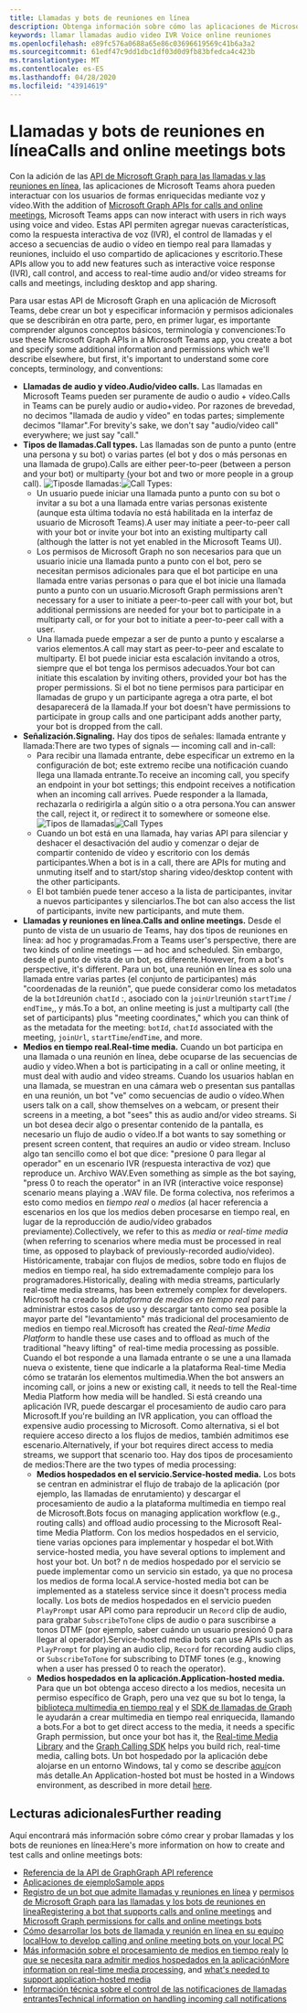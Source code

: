 ```yaml
---
title: Llamadas y bots de reuniones en línea
description: Obtenga información sobre cómo las aplicaciones de Microsoft Teams pueden interactuar con los usuarios mediante voz y vídeo mediante las API de Microsoft Graph para las llamadas y las reuniones en línea.
keywords: llamar llamadas audio video IVR Voice online reuniones
ms.openlocfilehash: e89fc576a0688a65e86c03696619569c41b6a3a2
ms.sourcegitcommit: 61edf47c9dd1dbc1df03d0d9fb83bfedca4c423b
ms.translationtype: MT
ms.contentlocale: es-ES
ms.lasthandoff: 04/28/2020
ms.locfileid: "43914619"
---
```

# <a name="calls-and-online-meetings-bots"></a><span data-ttu-id="eb6ba-104">Llamadas y bots de reuniones en línea</span><span class="sxs-lookup"><span data-stu-id="eb6ba-104">Calls and online meetings bots</span></span>

<span data-ttu-id="eb6ba-105">Con la adición de las [API de Microsoft Graph para las llamadas y las reuniones en línea](/graph/api/resources/communications-api-overview?view=graph-rest-beta), las aplicaciones de Microsoft Teams ahora pueden interactuar con los usuarios de formas enriquecidas mediante voz y vídeo.</span><span class="sxs-lookup"><span data-stu-id="eb6ba-105">With the addition of [Microsoft Graph APIs for calls and online meetings](/graph/api/resources/communications-api-overview?view=graph-rest-beta), Microsoft Teams apps can now interact with users in rich ways using voice and video.</span></span> <span data-ttu-id="eb6ba-106">Estas API permiten agregar nuevas características, como la respuesta interactiva de voz (IVR), el control de llamadas y el acceso a secuencias de audio o vídeo en tiempo real para llamadas y reuniones, incluido el uso compartido de aplicaciones y escritorio.</span><span class="sxs-lookup"><span data-stu-id="eb6ba-106">These APIs allow you to add new features such as interactive voice response (IVR), call control, and access to real-time audio and/or video streams for calls and meetings, including desktop and app sharing.</span></span>

<span data-ttu-id="eb6ba-107">Para usar estas API de Microsoft Graph en una aplicación de Microsoft Teams, debe crear un bot y especificar información y permisos adicionales que se describirán en otra parte, pero, en primer lugar, es importante comprender algunos conceptos básicos, terminología y convenciones:</span><span class="sxs-lookup"><span data-stu-id="eb6ba-107">To use these Microsoft Graph APIs in a Microsoft Teams app, you create a bot and specify some additional information and permissions which we'll describe elsewhere, but first, it's important to understand some core concepts, terminology, and conventions:</span></span>

* <span data-ttu-id="eb6ba-108">**Llamadas de audio y vídeo.**</span><span class="sxs-lookup"><span data-stu-id="eb6ba-108">**Audio/video calls.**</span></span> <span data-ttu-id="eb6ba-109">Las llamadas en Microsoft Teams pueden ser puramente de audio o audio + vídeo.</span><span class="sxs-lookup"><span data-stu-id="eb6ba-109">Calls in Teams can be purely audio or audio+video.</span></span> <span data-ttu-id="eb6ba-110">Por razones de brevedad, no decimos "llamada de audio y vídeo" en todas partes; simplemente decimos "llamar".</span><span class="sxs-lookup"><span data-stu-id="eb6ba-110">For brevity's sake, we don't say "audio/video call" everywhere; we just say "call."</span></span>
* <span data-ttu-id="eb6ba-111">**Tipos de llamadas.**</span><span class="sxs-lookup"><span data-stu-id="eb6ba-111">**Call types.**</span></span> <span data-ttu-id="eb6ba-112">Las llamadas son de punto a punto (entre una persona y su bot) o varias partes (el bot y dos o más personas en una llamada de grupo).</span><span class="sxs-lookup"><span data-stu-id="eb6ba-112">Calls are either peer-to-peer (between a person and your bot) or multiparty (your bot and two or more people in a group call).</span></span>
  <span data-ttu-id="eb6ba-113">![Tipos](~/assets/images/calls-and-meetings/call-types.png)de llamadas:</span><span class="sxs-lookup"><span data-stu-id="eb6ba-113">![Call Types](~/assets/images/calls-and-meetings/call-types.png):</span></span>
  * <span data-ttu-id="eb6ba-114">Un usuario puede iniciar una llamada punto a punto con su bot o invitar a su bot a una llamada entre varias personas existente (aunque esta última todavía no está habilitada en la interfaz de usuario de Microsoft Teams).</span><span class="sxs-lookup"><span data-stu-id="eb6ba-114">A user may initiate a peer-to-peer call with your bot or invite your bot into an existing multiparty call (although the latter is not yet enabled in the Microsoft Teams UI).</span></span>
  * <span data-ttu-id="eb6ba-115">Los permisos de Microsoft Graph no son necesarios para que un usuario inicie una llamada punto a punto con el bot, pero se necesitan permisos adicionales para que el bot participe en una llamada entre varias personas o para que el bot inicie una llamada punto a punto con un usuario.</span><span class="sxs-lookup"><span data-stu-id="eb6ba-115">Microsoft Graph permissions aren't necessary for a user to initiate a peer-to-peer call with your bot, but additional permissions are needed for your bot to participate in a multiparty call, or for your bot to initiate a peer-to-peer call with a user.</span></span>
  * <span data-ttu-id="eb6ba-116">Una llamada puede empezar a ser de punto a punto y escalarse a varios elementos.</span><span class="sxs-lookup"><span data-stu-id="eb6ba-116">A call may start as peer-to-peer and escalate to multiparty.</span></span> <span data-ttu-id="eb6ba-117">El bot puede iniciar esta escalación invitando a otros, siempre que el bot tenga los permisos adecuados.</span><span class="sxs-lookup"><span data-stu-id="eb6ba-117">Your bot can initiate this escalation by inviting others, provided your bot has the proper permissions.</span></span> <span data-ttu-id="eb6ba-118">Si el bot no tiene permisos para participar en llamadas de grupo y un participante agrega a otra parte, el bot desaparecerá de la llamada.</span><span class="sxs-lookup"><span data-stu-id="eb6ba-118">If your bot doesn't have permissions to participate in group calls and one participant adds another party, your bot is dropped from the call.</span></span>
* <span data-ttu-id="eb6ba-119">**Señalización.**</span><span class="sxs-lookup"><span data-stu-id="eb6ba-119">**Signaling.**</span></span> <span data-ttu-id="eb6ba-120">Hay dos tipos de señales: llamada entrante y llamada:</span><span class="sxs-lookup"><span data-stu-id="eb6ba-120">There are two types of signals — incoming call and in-call:</span></span>
  * <span data-ttu-id="eb6ba-121">Para recibir una llamada entrante, debe especificar un extremo en la configuración de bot; este extremo recibe una notificación cuando llega una llamada entrante.</span><span class="sxs-lookup"><span data-stu-id="eb6ba-121">To receive an incoming call, you specify an endpoint in your bot settings; this endpoint receives a notification when an incoming call arrives.</span></span> <span data-ttu-id="eb6ba-122">Puede responder a la llamada, rechazarla o redirigirla a algún sitio o a otra persona.</span><span class="sxs-lookup"><span data-stu-id="eb6ba-122">You can answer the call, reject it, or redirect it to somewhere or someone else.</span></span>
  <span data-ttu-id="eb6ba-123">![Tipos de llamadas](~/assets/images/calls-and-meetings/call-handling.png)</span><span class="sxs-lookup"><span data-stu-id="eb6ba-123">![Call Types](~/assets/images/calls-and-meetings/call-handling.png)</span></span>
  * <span data-ttu-id="eb6ba-124">Cuando un bot está en una llamada, hay varias API para silenciar y deshacer el desactivación del audio y comenzar o dejar de compartir contenido de vídeo y escritorio con los demás participantes.</span><span class="sxs-lookup"><span data-stu-id="eb6ba-124">When a bot is in a call, there are APIs for muting and unmuting itself and to start/stop sharing video/desktop content with the other participants.</span></span>
  * <span data-ttu-id="eb6ba-125">El bot también puede tener acceso a la lista de participantes, invitar a nuevos participantes y silenciarlos.</span><span class="sxs-lookup"><span data-stu-id="eb6ba-125">The bot can also access the list of participants, invite new participants, and mute them.</span></span>
* <span data-ttu-id="eb6ba-126">**Llamadas y reuniones en línea.**</span><span class="sxs-lookup"><span data-stu-id="eb6ba-126">**Calls and online meetings.**</span></span> <span data-ttu-id="eb6ba-127">Desde el punto de vista de un usuario de Teams, hay dos tipos de reuniones en línea: ad hoc y programadas.</span><span class="sxs-lookup"><span data-stu-id="eb6ba-127">From a Teams user's perspective, there are two kinds of online meetings — ad hoc and scheduled.</span></span> <span data-ttu-id="eb6ba-128">Sin embargo, desde el punto de vista de un bot, es diferente.</span><span class="sxs-lookup"><span data-stu-id="eb6ba-128">However, from a bot's perspective, it's different.</span></span> <span data-ttu-id="eb6ba-129">Para un bot, una reunión en línea es solo una llamada entre varias partes (el conjunto de participantes) más "coordenadas de la reunión", que puede considerar como los metadatos de la `botId`reunión `chatId` :, asociado con la `joinUrl`reunión `startTime` / `endTime`,, y más.</span><span class="sxs-lookup"><span data-stu-id="eb6ba-129">To a bot, an online meeting is just a multiparty call (the set of participants) plus "meeting coordinates," which you can think of as the metadata for the meeting: `botId`, `chatId` associated with the meeting, `joinUrl`, `startTime`/`endTime`, and more.</span></span>
* <span data-ttu-id="eb6ba-130">**Medios en tiempo real.**</span><span class="sxs-lookup"><span data-stu-id="eb6ba-130">**Real-time media.**</span></span> <span data-ttu-id="eb6ba-131">Cuando un bot participa en una llamada o una reunión en línea, debe ocuparse de las secuencias de audio y vídeo.</span><span class="sxs-lookup"><span data-stu-id="eb6ba-131">When a bot is participating in a call or online meeting, it must deal with audio and video streams.</span></span> <span data-ttu-id="eb6ba-132">Cuando los usuarios hablan en una llamada, se muestran en una cámara web o presentan sus pantallas en una reunión, un bot "ve" como secuencias de audio o vídeo.</span><span class="sxs-lookup"><span data-stu-id="eb6ba-132">When users talk on a call, show themselves on a webcam, or present their screens in a meeting, a bot "sees" this as audio and/or video streams.</span></span> <span data-ttu-id="eb6ba-133">Si un bot desea decir algo o presentar contenido de la pantalla, es necesario un flujo de audio o vídeo.</span><span class="sxs-lookup"><span data-stu-id="eb6ba-133">If a bot wants to say something or present screen content, that requires an audio or video stream.</span></span> <span data-ttu-id="eb6ba-134">Incluso algo tan sencillo como el bot que dice: "presione 0 para llegar al operador" en un escenario IVR (respuesta interactiva de voz) que reproduce un. Archivo WAV.</span><span class="sxs-lookup"><span data-stu-id="eb6ba-134">Even something as simple as the bot saying, "press 0 to reach the operator" in an IVR (interactive voice response) scenario means playing a .WAV file.</span></span> <span data-ttu-id="eb6ba-135">De forma colectiva, nos referimos a esto como medios en _tiempo real_ o _medios_ (al hacer referencia a escenarios en los que los medios deben procesarse en tiempo real, en lugar de la reproducción de audio/vídeo grabados previamente).</span><span class="sxs-lookup"><span data-stu-id="eb6ba-135">Collectively, we refer to this as _media_ or _real-time media_ (when referring to scenarios where media must be processed in real time, as opposed to playback of previously-recorded audio/video).</span></span> <span data-ttu-id="eb6ba-136">Históricamente, trabajar con flujos de medios, sobre todo en flujos de medios en tiempo real, ha sido extremadamente complejo para los programadores.</span><span class="sxs-lookup"><span data-stu-id="eb6ba-136">Historically, dealing with media streams, particularly real-time media streams, has been extremely complex for developers.</span></span> <span data-ttu-id="eb6ba-137">Microsoft ha creado la _plataforma de medios en tiempo real_ para administrar estos casos de uso y descargar tanto como sea posible la mayor parte del "levantamiento" más tradicional del procesamiento de medios en tiempo real.</span><span class="sxs-lookup"><span data-stu-id="eb6ba-137">Microsoft has created the _Real-time Media Platform_ to handle these use cases and to offload as much of the traditional "heavy lifting" of real-time media processing as possible.</span></span>  <span data-ttu-id="eb6ba-138">Cuando el bot responde a una llamada entrante o se une a una llamada nueva o existente, tiene que indicarle a la plataforma Real-time Media cómo se tratarán los elementos multimedia.</span><span class="sxs-lookup"><span data-stu-id="eb6ba-138">When the bot answers an incoming call, or joins a new or existing call, it needs to tell the Real-time Media Platform how media will be handled.</span></span> <span data-ttu-id="eb6ba-139">Si está creando una aplicación IVR, puede descargar el procesamiento de audio caro para Microsoft.</span><span class="sxs-lookup"><span data-stu-id="eb6ba-139">If you're building an IVR application, you can offload the expensive audio processing to Microsoft.</span></span> <span data-ttu-id="eb6ba-140">Como alternativa, si el bot requiere acceso directo a los flujos de medios, también admitimos ese escenario.</span><span class="sxs-lookup"><span data-stu-id="eb6ba-140">Alternatively, if your bot requires direct access to media streams, we support that scenario too.</span></span> <span data-ttu-id="eb6ba-141">Hay dos tipos de procesamiento de medios:</span><span class="sxs-lookup"><span data-stu-id="eb6ba-141">There are the two types of media processing:</span></span>
  * <span data-ttu-id="eb6ba-142">**Medios hospedados en el servicio.**</span><span class="sxs-lookup"><span data-stu-id="eb6ba-142">**Service-hosted media.**</span></span> <span data-ttu-id="eb6ba-143">Los bots se centran en administrar el flujo de trabajo de la aplicación (por ejemplo, las llamadas de enrutamiento) y descargar el procesamiento de audio a la plataforma multimedia en tiempo real de Microsoft.</span><span class="sxs-lookup"><span data-stu-id="eb6ba-143">Bots focus on managing application workflow (e.g., routing calls) and offload audio processing to the Microsoft Real-time Media Platform.</span></span> <span data-ttu-id="eb6ba-144">Con los medios hospedados en el servicio, tiene varias opciones para implementar y hospedar el bot.</span><span class="sxs-lookup"><span data-stu-id="eb6ba-144">With service-hosted media, you have several options to implement and host your bot.</span></span> <span data-ttu-id="eb6ba-145">Un bot? n de medios hospedado por el servicio se puede implementar como un servicio sin estado, ya que no procesa los medios de forma local.</span><span class="sxs-lookup"><span data-stu-id="eb6ba-145">A service-hosted media bot can be implemented as a stateless service since it doesn't process media locally.</span></span> <span data-ttu-id="eb6ba-146">Los bots de medios hospedados en el servicio pueden `PlayPrompt` usar API como para reproducir un `Record` clip de audio, para grabar `SubscribeToTone` clips de audio o para suscribirse a tonos DTMF (por ejemplo, saber cuándo un usuario presionó 0 para llegar al operador).</span><span class="sxs-lookup"><span data-stu-id="eb6ba-146">Service-hosted media bots can use APIs such as `PlayPrompt` for playing an audio clip, `Record` for recording audio clips, or `SubscribeToTone` for subscribing to DTMF tones (e.g., knowing when a user has pressed 0 to reach the operator).</span></span>
  * <span data-ttu-id="eb6ba-147">**Medios hospedados en la aplicación.**</span><span class="sxs-lookup"><span data-stu-id="eb6ba-147">**Application-hosted media.**</span></span> <span data-ttu-id="eb6ba-148">Para que un bot obtenga acceso directo a los medios, necesita un permiso específico de Graph, pero una vez que su bot lo tenga, la [biblioteca multimedia en tiempo real](https://www.nuget.org/packages/Microsoft.Graph.Communications.Calls.Media/) y el [SDK de llamadas de Graph](https://microsoftgraph.github.io/microsoft-graph-comms-samples/docs/articles/index.html#graph-calling-sdk-and-stateful-client-builder) le ayudarán a crear multimedia en tiempo real enriquecida, llamando a bots.</span><span class="sxs-lookup"><span data-stu-id="eb6ba-148">For a bot to get direct access to the media, it needs a specific Graph permission, but once your bot has it, the [Real-time Media Library](https://www.nuget.org/packages/Microsoft.Graph.Communications.Calls.Media/) and the [Graph Calling SDK](https://microsoftgraph.github.io/microsoft-graph-comms-samples/docs/articles/index.html#graph-calling-sdk-and-stateful-client-builder) helps you build rich, real-time media, calling bots.</span></span> <span data-ttu-id="eb6ba-149">Un bot hospedado por la aplicación debe alojarse en un entorno Windows, tal y como se describe [aquí](./requirements-considerations-application-hosted-media-bots.md)con más detalle.</span><span class="sxs-lookup"><span data-stu-id="eb6ba-149">An Application-hosted bot must be hosted in a Windows environment, as described in more detail [here](./requirements-considerations-application-hosted-media-bots.md).</span></span>

## <a name="further-reading"></a><span data-ttu-id="eb6ba-150">Lecturas adicionales</span><span class="sxs-lookup"><span data-stu-id="eb6ba-150">Further reading</span></span>

<span data-ttu-id="eb6ba-151">Aquí encontrará más información sobre cómo crear y probar llamadas y los bots de reuniones en línea:</span><span class="sxs-lookup"><span data-stu-id="eb6ba-151">Here's more information on how to create and test calls and online meetings bots:</span></span>

* [<span data-ttu-id="eb6ba-152">Referencia de la API de Graph</span><span class="sxs-lookup"><span data-stu-id="eb6ba-152">Graph API reference</span></span>](/graph/api/resources/communications-api-overview?view=graph-rest-beta)
* [<span data-ttu-id="eb6ba-153">Aplicaciones de ejemplo</span><span class="sxs-lookup"><span data-stu-id="eb6ba-153">Sample apps</span></span>](https://github.com/microsoftgraph/microsoft-graph-comms-samples)
* <span data-ttu-id="eb6ba-154">[Registro de un bot que admite llamadas y reuniones en línea](./registering-calling-bot.md) y [permisos de Microsoft Graph para las llamadas y los bots de reuniones en línea](./registering-calling-bot.md#add-microsoft-graph-permissions)</span><span class="sxs-lookup"><span data-stu-id="eb6ba-154">[Registering a bot that supports calls and online meetings](./registering-calling-bot.md) and [Microsoft Graph permissions for calls and online meetings bots](./registering-calling-bot.md#add-microsoft-graph-permissions)</span></span>
* [<span data-ttu-id="eb6ba-155">Cómo desarrollar los bots de llamada y reunión en línea en su equipo local</span><span class="sxs-lookup"><span data-stu-id="eb6ba-155">How to develop calling and online meeting bots on your local PC</span></span>](./debugging-local-testing-calling-meeting-bots.md)
* <span data-ttu-id="eb6ba-156">[Más información sobre el procesamiento de medios en tiempo real](./real-time-media-concepts.md)y [lo que se necesita para admitir medios hospedados en la aplicación](./requirements-considerations-application-hosted-media-bots.md)</span><span class="sxs-lookup"><span data-stu-id="eb6ba-156">[More information on real-time media processing](./real-time-media-concepts.md), and [what's needed to support application-hosted media](./requirements-considerations-application-hosted-media-bots.md)</span></span>
* [<span data-ttu-id="eb6ba-157">Información técnica sobre el control de las notificaciones de llamadas entrantes</span><span class="sxs-lookup"><span data-stu-id="eb6ba-157">Technical information on handling incoming call notifications</span></span>](./call-notifications.md)
